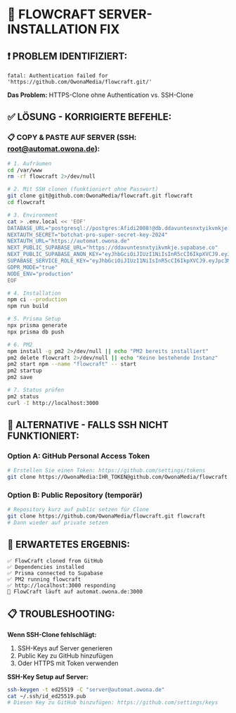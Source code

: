 # 🔧 FLOWCRAFT SERVER-INSTALLATION FIX

## ❗ PROBLEM IDENTIFIZIERT:
```
fatal: Authentication failed for 'https://github.com/OwonaMedia/flowcraft.git/'
```

**Das Problem:** HTTPS-Clone ohne Authentication vs. SSH-Clone

## ✅ LÖSUNG - KORRIGIERTE BEFEHLE:

### 📋 COPY & PASTE AUF SERVER (SSH: root@automat.owona.de):

```bash
# 1. Aufräumen
cd /var/www
rm -rf flowcraft 2>/dev/null

# 2. Mit SSH clonen (funktioniert ohne Passwort)
git clone git@github.com:OwonaMedia/flowcraft.git flowcraft
cd flowcraft

# 3. Environment
cat > .env.local << 'EOF'
DATABASE_URL="postgresql://postgres:Afidi2008!@db.ddavuntesnxtyikvmkje.supabase.co:5432/postgres"
NEXTAUTH_SECRET="botchat-pro-super-secret-key-2024"
NEXTAUTH_URL="https://automat.owona.de"
NEXT_PUBLIC_SUPABASE_URL="https://ddavuntesnxtyikvmkje.supabase.co"
NEXT_PUBLIC_SUPABASE_ANON_KEY="eyJhbGciOiJIUzI1NiIsInR5cCI6IkpXVCJ9.eyJpc3MiOiJzdXBhYmFzZSIsInJlZiI6ImRkYXZ1bnRlc254dHlpa3Zta2plIiwicm9sZSI6ImFub24iLCJpYXQiOjE3NTY1NzgyODgsImV4cCI6MjA3MjE1NDI4OH0.BIY4-aQZOsodKF2Nbpg0byKLDolemR96SjoVEe3GMcs"
SUPABASE_SERVICE_ROLE_KEY="eyJhbGciOiJIUzI1NiIsInR5cCI6IkpXVCJ9.eyJpc3MiOiJzdXBhYmFzZSIsInJlZiI6ImRkYXZ1bnRlc254dHlpa3Zta2plIiwicm9sZSI6InNlcnZpY2Vfcm9sZSIsImlhdCI6MTc1NjU3ODI4OCwiZXhwIjoyMDcyMTU0Mjg4fQ.HfBZzrvOSAbk5Nve6MZSjYkLnQ2h8un3NPiok0z8YXA"
GDPR_MODE="true"
NODE_ENV="production"
EOF

# 4. Installation
npm ci --production
npm run build

# 5. Prisma Setup
npx prisma generate
npx prisma db push

# 6. PM2
npm install -g pm2 2>/dev/null || echo "PM2 bereits installiert"
pm2 delete flowcraft 2>/dev/null || echo "Keine bestehende Instanz"
pm2 start npm --name "flowcraft" -- start
pm2 startup
pm2 save

# 7. Status prüfen
pm2 status
curl -I http://localhost:3000
```

## 🔄 ALTERNATIVE - FALLS SSH NICHT FUNKTIONIERT:

### Option A: GitHub Personal Access Token
```bash
# Erstellen Sie einen Token: https://github.com/settings/tokens
git clone https://OwonaMedia:IHR_TOKEN@github.com/OwonaMedia/flowcraft.git flowcraft
```

### Option B: Public Repository (temporär)
```bash
# Repository kurz auf public setzen für Clone
git clone https://github.com/OwonaMedia/flowcraft.git flowcraft
# Dann wieder auf private setzen
```

## 🎯 ERWARTETES ERGEBNIS:
```
✅ FlowCraft cloned from GitHub
✅ Dependencies installed
✅ Prisma connected to Supabase
✅ PM2 running flowcraft
✅ http://localhost:3000 responding
🎉 FlowCraft läuft auf automat.owona.de:3000
```

## 📋 TROUBLESHOOTING:

**Wenn SSH-Clone fehlschlägt:**
1. SSH-Keys auf Server generieren
2. Public Key zu GitHub hinzufügen
3. Oder HTTPS mit Token verwenden

**SSH-Key Setup auf Server:**
```bash
ssh-keygen -t ed25519 -C "server@automat.owona.de"
cat ~/.ssh/id_ed25519.pub
# Diesen Key zu GitHub hinzufügen: https://github.com/settings/keys
```
